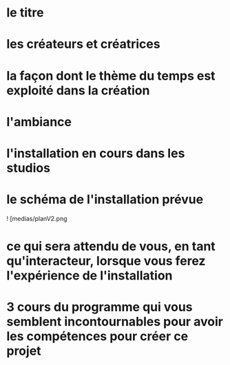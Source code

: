 # le titre

# les créateurs et créatrices
# la façon dont le thème du temps est exploité dans la création
# l'ambiance
# l'installation en cours dans les studios 
# le schéma de l'installation prévue 
! [medias/planV2.png

# ce qui sera attendu de vous, en tant qu'interacteur, lorsque vous ferez l'expérience de l'installation
# 3 cours du programme qui vous semblent incontournables pour avoir les compétences pour créer ce projet
